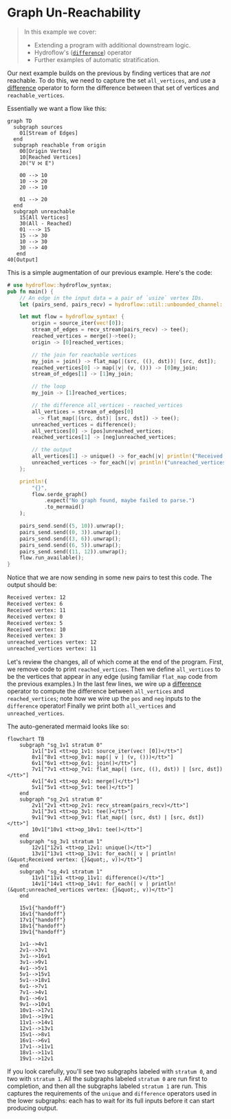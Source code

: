 # Graph Un-Reachability
> In this example we cover:
> * Extending a program with additional downstream logic.
> * Hydroflow's ([`difference`](./surface_ops.gen.md#merge)) operator
> * Further examples of automatic stratification.

Our next example builds on the previous by finding vertices that are _not_ reachable. To do this, we need to capture the set `all_vertices`, and use a [difference](./surface_ops.gen.md#difference) operator to form the difference between that set of vertices and `reachable_vertices`.

Essentially we want a flow like this:
```mermaid
graph TD
  subgraph sources
    01[Stream of Edges]
  end
  subgraph reachable from origin
    00[Origin Vertex]
    10[Reached Vertices]
    20("V ⨝ E")

    00 --> 10
    10 --> 20
    20 --> 10

    01 --> 20
  end
  subgraph unreachable
    15[All Vertices]
    30(All - Reached)
    01 ---> 15
    15 --> 30
    10 --> 30
    30 --> 40
   end
40[Output]
```

This is a simple augmentation of our previous example. Here's the code:

```rust
# use hydroflow::hydroflow_syntax;
pub fn main() {
    // An edge in the input data = a pair of `usize` vertex IDs.
    let (pairs_send, pairs_recv) = hydroflow::util::unbounded_channel::<(usize, usize)>();

    let mut flow = hydroflow_syntax! {
        origin = source_iter(vec![0]);
        stream_of_edges = recv_stream(pairs_recv) -> tee();
        reached_vertices = merge()->tee();
        origin -> [0]reached_vertices;

        // the join for reachable vertices
        my_join = join() -> flat_map(|(src, ((), dst))| [src, dst]);
        reached_vertices[0] -> map(|v| (v, ())) -> [0]my_join;
        stream_of_edges[1] -> [1]my_join;

        // the loop
        my_join -> [1]reached_vertices;

        // the difference all_vertices - reached_vertices
        all_vertices = stream_of_edges[0]
          -> flat_map(|(src, dst)| [src, dst]) -> tee();
        unreached_vertices = difference();
        all_vertices[0] -> [pos]unreached_vertices;
        reached_vertices[1] -> [neg]unreached_vertices;

        // the output
        all_vertices[1] -> unique() -> for_each(|v| println!("Received vertex: {}", v));
        unreached_vertices -> for_each(|v| println!("unreached_vertices vertex: {}", v));
    };

    println!(
        "{}",
        flow.serde_graph()
            .expect("No graph found, maybe failed to parse.")
            .to_mermaid()
    );

    pairs_send.send((5, 10)).unwrap();
    pairs_send.send((0, 3)).unwrap();
    pairs_send.send((3, 6)).unwrap();
    pairs_send.send((6, 5)).unwrap();
    pairs_send.send((11, 12)).unwrap();
    flow.run_available();
}
```
Notice that we are now sending in some new pairs to test this code. The output should be:
```txt
Received vertex: 12
Received vertex: 6
Received vertex: 11
Received vertex: 0
Received vertex: 5
Received vertex: 10
Received vertex: 3
unreached_vertices vertex: 12
unreached_vertices vertex: 11
```

Let's review the changes, all of which come at the end of the program. First, 
we remove code to print `reached_vertices`. Then we define `all_vertices` to be
the vertices that appear in any edge (using familiar `flat_map` code from the previous 
examples.) In the last few lines, we wire up a 
[difference](./surface_ops.gen.md#difference) operator
to compute the difference between `all_vertices` and `reached_vertices`; note 
how we wire up the `pos` and `neg` inputs to the `difference` operator! 
Finally we print both `all_vertices` and `unreached_vertices`.

The auto-generated mermaid looks like so:
```mermaid
flowchart TB
    subgraph "sg_1v1 stratum 0"
        1v1["1v1 <tt>op_1v1: source_iter(vec! [0])</tt>"]
        8v1["8v1 <tt>op_8v1: map(| v | (v, ()))</tt>"]
        6v1["6v1 <tt>op_6v1: join()</tt>"]
        7v1["7v1 <tt>op_7v1: flat_map(| (src, ((), dst)) | [src, dst])</tt>"]
        4v1["4v1 <tt>op_4v1: merge()</tt>"]
        5v1["5v1 <tt>op_5v1: tee()</tt>"]
    end
    subgraph "sg_2v1 stratum 0"
        2v1["2v1 <tt>op_2v1: recv_stream(pairs_recv)</tt>"]
        3v1["3v1 <tt>op_3v1: tee()</tt>"]
        9v1["9v1 <tt>op_9v1: flat_map(| (src, dst) | [src, dst])</tt>"]
        10v1["10v1 <tt>op_10v1: tee()</tt>"]
    end
    subgraph "sg_3v1 stratum 1"
        12v1["12v1 <tt>op_12v1: unique()</tt>"]
        13v1["13v1 <tt>op_13v1: for_each(| v | println! (&quot;Received vertex: {}&quot;, v))</tt>"]
    end
    subgraph "sg_4v1 stratum 1"
        11v1["11v1 <tt>op_11v1: difference()</tt>"]
        14v1["14v1 <tt>op_14v1: for_each(| v | println! (&quot;unreached_vertices vertex: {}&quot;, v))</tt>"]
    end

    15v1{"handoff"}
    16v1{"handoff"}
    17v1{"handoff"}
    18v1{"handoff"}
    19v1{"handoff"}

    1v1-->4v1
    2v1-->3v1
    3v1-->16v1
    3v1-->9v1
    4v1-->5v1
    5v1-->15v1
    5v1-->18v1
    6v1-->7v1
    7v1-->4v1
    8v1-->6v1
    9v1-->10v1
    10v1-->17v1
    10v1-->19v1
    11v1-->14v1
    12v1-->13v1
    15v1-->8v1
    16v1-->6v1
    17v1-->11v1
    18v1-->11v1
    19v1-->12v1
```
If you look carefully, you'll see two subgraphs labeled with `stratum 0`, and two with
`stratum 1`. All the subgraphs labeled `stratum 0` are run first to completion, 
and then all the subgraphs labeled `stratum 1` are run. This captures the requirements of the `unique` and `difference` operators used in the lower subgraphs: each has to wait for its full inputs before it can start producing output.